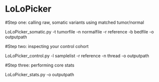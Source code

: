 # LoLoPicker

#Step one: calling raw, somatic variants using matched tumor/normal 

LoLoPicker_somatic.py -t tumorfile -n normalfile -r reference -b bedfile -o outputpath

#Step two: inspecting your control cohort

LoLoPicker_control.py -l samplelist -r reference -n thread -o outputpath

#Step three: performing core stats

LoLoPicker_stats.py -o outputpath

